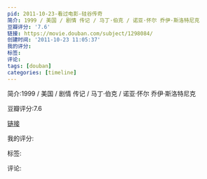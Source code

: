 ```yaml
---
pid: 2011-10-23-看过电影-硅谷传奇
简介: 1999 / 美国 / 剧情 传记 / 马丁·伯克 / 诺亚·怀尔 乔伊·斯洛特尼克
豆瓣评分: '7.6'
链接: https://movie.douban.com/subject/1298084/
创建时间: '2011-10-23 11:05:37'
我的评分:
标签:
评论:
tags: [douban]
categories: [timeline]
---
```

简介:1999 / 美国 / 剧情 传记 / 马丁·伯克 / 诺亚·怀尔 乔伊·斯洛特尼克

豆瓣评分:7.6

[链接](https://movie.douban.com/subject/1298084/)

我的评分:

标签:

评论:

